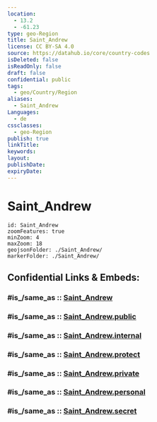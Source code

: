 ```yaml
---
location:
  - 13.2
  - -61.23
type: geo-Region
title: Saint_Andrew
license: CC BY-SA 4.0
source: https://datahub.io/core/country-codes
isDeleted: false
isReadOnly: false
draft: false
confidential: public
tags:
  - geo/Country/Region
aliases:
  - Saint_Andrew
Languages:
  - de
cssclasses:
  - geo-Region
publish: true
linkTitle:
keywords:
layout:
publishDate:
expiryDate:
---
```


# Saint_Andrew

```leaflet
id: Saint_Andrew
zoomFeatures: true 
minZoom: 4 
maxZoom: 18
geojsonFolder: ./Saint_Andrew/
markerFolder: ./Saint_Andrew/
```


## Confidential Links & Embeds: 

### #is_/same_as :: [Saint_Andrew](/_Standards/Earth/Continent/America~Caribbean/Saint_Vincent_and_Grenadines/Counties/Saint_Andrew.md) 

### #is_/same_as :: [Saint_Andrew.public](/_public/Earth/Continent/America~Caribbean/Saint_Vincent_and_Grenadines/Counties/Saint_Andrew.public.md) 

### #is_/same_as :: [Saint_Andrew.internal](/_internal/Earth/Continent/America~Caribbean/Saint_Vincent_and_Grenadines/Counties/Saint_Andrew.internal.md) 

### #is_/same_as :: [Saint_Andrew.protect](/_protect/Earth/Continent/America~Caribbean/Saint_Vincent_and_Grenadines/Counties/Saint_Andrew.protect.md) 

### #is_/same_as :: [Saint_Andrew.private](/_private/Earth/Continent/America~Caribbean/Saint_Vincent_and_Grenadines/Counties/Saint_Andrew.private.md) 

### #is_/same_as :: [Saint_Andrew.personal](/_personal/Earth/Continent/America~Caribbean/Saint_Vincent_and_Grenadines/Counties/Saint_Andrew.personal.md) 

### #is_/same_as :: [Saint_Andrew.secret](/_secret/Earth/Continent/America~Caribbean/Saint_Vincent_and_Grenadines/Counties/Saint_Andrew.secret.md)


